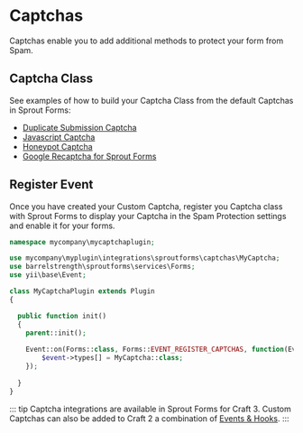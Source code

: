 # Captchas

Captchas enable you to add additional methods to protect your form from Spam.

## Captcha Class

See examples of how to build your Captcha Class from the default Captchas in Sprout Forms:

- [Duplicate Submission Captcha](https://github.com/barrelstrength/craft-sprout-forms/blob/v3/src/captchas/DuplicateCaptcha.php)
- [Javascript Captcha](https://github.com/barrelstrength/craft-sprout-forms/blob/v3/src/captchas/JavascriptCaptcha.php)
- [Honeypot Captcha](https://github.com/barrelstrength/craft-sprout-forms/blob/v3/src/captchas/HoneypotCaptcha.php)
- [Google Recaptcha for Sprout Forms](https://github.com/barrelstrength/craft-sprout-forms-google-recaptcha)

## Register Event

Once you have created your Custom Captcha, register you Captcha class with Sprout Forms to display your Captcha in the Spam Protection settings and enable it for your forms.

``` php
namespace mycompany\mycaptchaplugin;

use mycompany\myplugin\integrations\sproutforms\captchas\MyCaptcha;
use barrelstrength\sproutforms\services\Forms;
use yii\base\Event;

class MyCaptchaPlugin extends Plugin
{

  public function init()
  {
    parent::init();
    
    Event::on(Forms::class, Forms::EVENT_REGISTER_CAPTCHAS, function(Event $event) {
        $event->types[] = MyCaptcha::class;
    });
  
  }
}
```

::: tip
Captcha integrations are available in Sprout Forms for Craft 3. Custom Captchas can also be added to Craft 2 a combination of [Events & Hooks](./events-and-hooks.md).
:::

